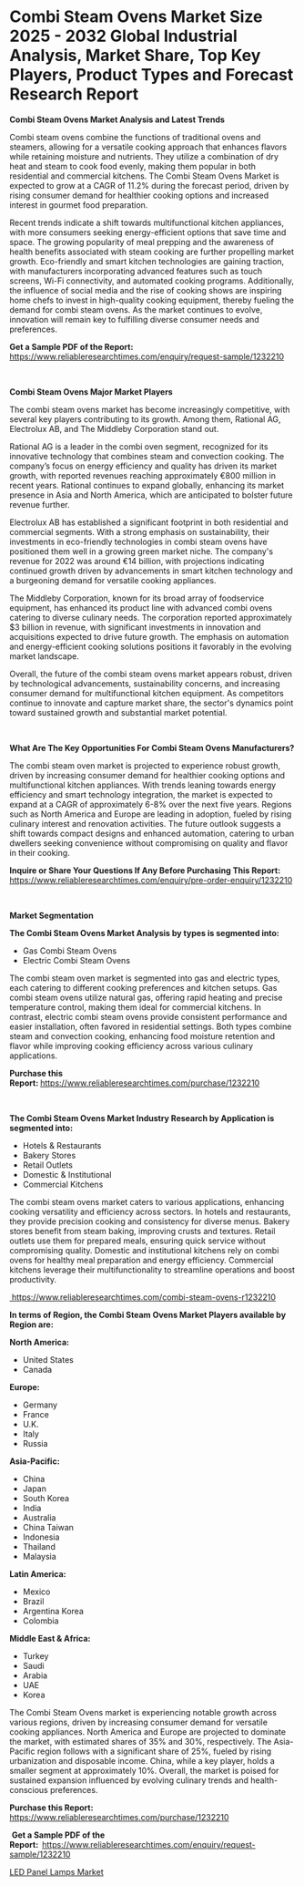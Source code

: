 <p><h1>Combi Steam Ovens Market Size 2025 - 2032 Global Industrial Analysis, Market Share, Top Key Players, Product Types and Forecast Research Report</h1></p><p><strong>Combi Steam Ovens Market Analysis and Latest Trends</strong></p>
<p><p>Combi steam ovens combine the functions of traditional ovens and steamers, allowing for a versatile cooking approach that enhances flavors while retaining moisture and nutrients. They utilize a combination of dry heat and steam to cook food evenly, making them popular in both residential and commercial kitchens. The Combi Steam Ovens Market is expected to grow at a CAGR of 11.2% during the forecast period, driven by rising consumer demand for healthier cooking options and increased interest in gourmet food preparation.</p><p>Recent trends indicate a shift towards multifunctional kitchen appliances, with more consumers seeking energy-efficient options that save time and space. The growing popularity of meal prepping and the awareness of health benefits associated with steam cooking are further propelling market growth. Eco-friendly and smart kitchen technologies are gaining traction, with manufacturers incorporating advanced features such as touch screens, Wi-Fi connectivity, and automated cooking programs. Additionally, the influence of social media and the rise of cooking shows are inspiring home chefs to invest in high-quality cooking equipment, thereby fueling the demand for combi steam ovens. As the market continues to evolve, innovation will remain key to fulfilling diverse consumer needs and preferences.</p></p>
<p><strong>Get a Sample PDF of the Report:&nbsp;</strong> <a href="https://www.reliableresearchtimes.com/enquiry/request-sample/1232210?utm_campaign=2096&utm_medium=2&utm_source=Github&utm_content=ia&utm_term=18022025&utm_id=combi-steam-ovens">https://www.reliableresearchtimes.com/enquiry/request-sample/1232210</a></p>
<p>&nbsp;</p>
<p><strong>Combi Steam Ovens Major Market Players</strong></p>
<p><p>The combi steam ovens market has become increasingly competitive, with several key players contributing to its growth. Among them, Rational AG, Electrolux AB, and The Middleby Corporation stand out.</p><p>Rational AG is a leader in the combi oven segment, recognized for its innovative technology that combines steam and convection cooking. The company’s focus on energy efficiency and quality has driven its market growth, with reported revenues reaching approximately €800 million in recent years. Rational continues to expand globally, enhancing its market presence in Asia and North America, which are anticipated to bolster future revenue further.</p><p>Electrolux AB has established a significant footprint in both residential and commercial segments. With a strong emphasis on sustainability, their investments in eco-friendly technologies in combi steam ovens have positioned them well in a growing green market niche. The company's revenue for 2022 was around €14 billion, with projections indicating continued growth driven by advancements in smart kitchen technology and a burgeoning demand for versatile cooking appliances.</p><p>The Middleby Corporation, known for its broad array of foodservice equipment, has enhanced its product line with advanced combi ovens catering to diverse culinary needs. The corporation reported approximately $3 billion in revenue, with significant investments in innovation and acquisitions expected to drive future growth. The emphasis on automation and energy-efficient cooking solutions positions it favorably in the evolving market landscape.</p><p>Overall, the future of the combi steam ovens market appears robust, driven by technological advancements, sustainability concerns, and increasing consumer demand for multifunctional kitchen equipment. As competitors continue to innovate and capture market share, the sector's dynamics point toward sustained growth and substantial market potential.</p></p>
<p>&nbsp;</p>
<p><strong>What Are The Key Opportunities For Combi Steam Ovens Manufacturers?</strong></p>
<p><p>The combi steam oven market is projected to experience robust growth, driven by increasing consumer demand for healthier cooking options and multifunctional kitchen appliances. With trends leaning towards energy efficiency and smart technology integration, the market is expected to expand at a CAGR of approximately 6-8% over the next five years. Regions such as North America and Europe are leading in adoption, fueled by rising culinary interest and renovation activities. The future outlook suggests a shift towards compact designs and enhanced automation, catering to urban dwellers seeking convenience without compromising on quality and flavor in their cooking.</p></p>
<p><strong>Inquire or Share Your Questions If Any Before Purchasing This Report:</strong> <a href="https://www.reliableresearchtimes.com/enquiry/pre-order-enquiry/1232210?utm_campaign=2096&utm_medium=2&utm_source=Github&utm_content=ia&utm_term=18022025&utm_id=combi-steam-ovens">https://www.reliableresearchtimes.com/enquiry/pre-order-enquiry/1232210</a></p>
<p>&nbsp;</p>
<p><strong>Market Segmentation</strong></p>
<p><strong>The Combi Steam Ovens Market Analysis by types is segmented into:</strong></p>
<p><ul><li>Gas Combi Steam Ovens</li><li>Electric Combi Steam Ovens</li></ul></p>
<p><p>The combi steam oven market is segmented into gas and electric types, each catering to different cooking preferences and kitchen setups. Gas combi steam ovens utilize natural gas, offering rapid heating and precise temperature control, making them ideal for commercial kitchens. In contrast, electric combi steam ovens provide consistent performance and easier installation, often favored in residential settings. Both types combine steam and convection cooking, enhancing food moisture retention and flavor while improving cooking efficiency across various culinary applications.</p></p>
<p><strong>Purchase this Report:&nbsp;</strong><a href="https://www.reliableresearchtimes.com/purchase/1232210?utm_campaign=2096&utm_medium=2&utm_source=Github&utm_content=ia&utm_term=18022025&utm_id=combi-steam-ovens">https://www.reliableresearchtimes.com/purchase/1232210</a></p>
<p>&nbsp;</p>
<p><strong>The Combi Steam Ovens Market Industry Research by Application is segmented into:</strong></p>
<p><ul><li>Hotels & Restaurants</li><li>Bakery Stores</li><li>Retail Outlets</li><li>Domestic & Institutional</li><li>Commercial Kitchens</li></ul></p>
<p><p>The combi steam ovens market caters to various applications, enhancing cooking versatility and efficiency across sectors. In hotels and restaurants, they provide precision cooking and consistency for diverse menus. Bakery stores benefit from steam baking, improving crusts and textures. Retail outlets use them for prepared meals, ensuring quick service without compromising quality. Domestic and institutional kitchens rely on combi ovens for healthy meal preparation and energy efficiency. Commercial kitchens leverage their multifunctionality to streamline operations and boost productivity.</p></p>
<p><a href="https://www.reliableresearchtimes.com/combi-steam-ovens-r1232210?utm_campaign=2096&utm_medium=2&utm_source=Github&utm_content=ia&utm_term=18022025&utm_id=combi-steam-ovens">&nbsp;https://www.reliableresearchtimes.com/combi-steam-ovens-r1232210</a></p>
<p><strong>In terms of Region, the Combi Steam Ovens Market Players available by Region are:</strong></p>
<p>
    <p> <strong> North America: </strong>
        <ul>
            <li>United States</li>
            <li>Canada</li>
        </ul>
        </p> 
    <p> <strong> Europe: </strong>
        <ul>
            <li>Germany</li>
            <li>France</li>
            <li>U.K.</li>
            <li>Italy</li>
            <li>Russia</li>
        </ul>
        </p> 
    <p> <strong> Asia-Pacific: </strong>
        <ul>
            <li>China</li>
            <li>Japan</li>
            <li>South Korea</li>
            <li>India</li>
            <li>Australia</li>
            <li>China Taiwan</li>
            <li>Indonesia</li>
            <li>Thailand</li>
            <li>Malaysia</li>
        </ul>
        </p> 
    <p> <strong> Latin America: </strong>
        <ul>
            <li>Mexico</li>
            <li>Brazil</li>
            <li>Argentina Korea</li>
            <li>Colombia</li>
        </ul>
        </p> 
    <p> <strong> Middle East & Africa: </strong>
        <ul>
            <li>Turkey</li>
            <li>Saudi</li>
            <li>Arabia</li>
            <li>UAE</li>
            <li>Korea</li>
        </ul>
    </p>
    </p>
<p><p>The Combi Steam Ovens market is experiencing notable growth across various regions, driven by increasing consumer demand for versatile cooking appliances. North America and Europe are projected to dominate the market, with estimated shares of 35% and 30%, respectively. The Asia-Pacific region follows with a significant share of 25%, fueled by rising urbanization and disposable income. China, while a key player, holds a smaller segment at approximately 10%. Overall, the market is poised for sustained expansion influenced by evolving culinary trends and health-conscious preferences.</p></p>
<p><strong>Purchase this Report: </strong><a href="https://www.reliableresearchtimes.com/purchase/1232210?utm_campaign=2096&utm_medium=2&utm_source=Github&utm_content=ia&utm_term=18022025&utm_id=combi-steam-ovens">https://www.reliableresearchtimes.com/purchase/1232210</a></p>
<p>&nbsp;<strong>Get a Sample PDF of the Report:&nbsp;&nbsp;</strong><a href="https://www.reliableresearchtimes.com/enquiry/request-sample/1232210?utm_campaign=2096&utm_medium=2&utm_source=Github&utm_content=ia&utm_term=18022025&utm_id=combi-steam-ovens">https://www.reliableresearchtimes.com/enquiry/request-sample/1232210</a></p>
<p><strong></strong></p>
<p><p><a href="https://github.com/NarcisoFerry/Market-Research-Report-List-1/blob/main/led-panel-lamps-market.md?utm_campaign=2096&utm_medium=2&utm_source=Github&utm_content=ia&utm_term=18022025&utm_id=combi-steam-ovens">LED Panel Lamps Market</a></p></p>